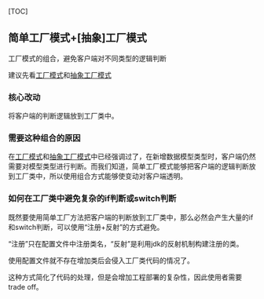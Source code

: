[TOC]
## 简单工厂模式+[抽象]工厂模式
工厂模式的组合，避免客户端对不同类型的逻辑判断

建议先看[工厂模式](https://github.com/tengyuanjack/Blogs/blob/master/design-pattern/%E5%B7%A5%E5%8E%82%E6%A8%A1%E5%BC%8F.md)和[抽象工厂模式](https://github.com/tengyuanjack/Blogs/blob/master/design-pattern/%E6%8A%BD%E8%B1%A1%E5%B7%A5%E5%8E%82%E6%A8%A1%E5%BC%8F.md)

### 核心改动
将客户端的判断逻辑放到工厂类中。

### 需要这种组合的原因
在[工厂模式](https://github.com/tengyuanjack/Blogs/blob/master/design-pattern/%E5%B7%A5%E5%8E%82%E6%A8%A1%E5%BC%8F.md)和[抽象工厂模式](https://github.com/tengyuanjack/Blogs/blob/master/design-pattern/%E6%8A%BD%E8%B1%A1%E5%B7%A5%E5%8E%82%E6%A8%A1%E5%BC%8F.md)中已经强调过了，在新增数据模型类型时，客户端仍然需要对模型类型进行判断。而我们知道，简单工厂模式能够把客户端的逻辑判断放到工厂类中，所以使用组合方式能够使变动对客户端透明。

### 如何在工厂类中避免复杂的if判断或switch判断
既然要使用简单工厂方法把客户端的判断放到工厂类中，那么必然会产生大量的if和switch判断，可以使用“注册+反射”的方式避免。

“注册”只在配置文件中注册类名，“反射”是利用jdk的反射机制构建注册的类。

使用配置文件就不存在增加类后会侵入工厂类代码的情况了。

这种方式简化了代码的处理，但是会增加工程部署的复杂性，因此使用者需要trade off。
